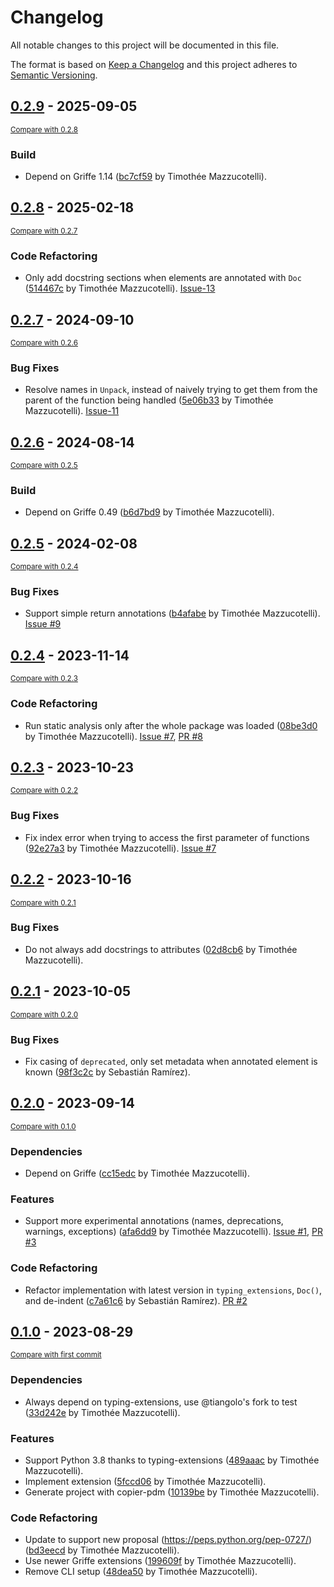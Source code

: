 # Changelog

All notable changes to this project will be documented in this file.

The format is based on [Keep a Changelog](http://keepachangelog.com/en/1.0.0/)
and this project adheres to [Semantic Versioning](http://semver.org/spec/v2.0.0.html).

<!-- insertion marker -->
## [0.2.9](https://github.com/mkdocstrings/griffe-typingdoc/releases/tag/0.2.9) - 2025-09-05

<small>[Compare with 0.2.8](https://github.com/mkdocstrings/griffe-typingdoc/compare/0.2.8...0.2.9)</small>

### Build

- Depend on Griffe 1.14 ([bc7cf59](https://github.com/mkdocstrings/griffe-typingdoc/commit/bc7cf59666f090c1735529083cb048a3158c5051) by Timothée Mazzucotelli).

## [0.2.8](https://github.com/mkdocstrings/griffe-typingdoc/releases/tag/0.2.8) - 2025-02-18

<small>[Compare with 0.2.7](https://github.com/mkdocstrings/griffe-typingdoc/compare/0.2.7...0.2.8)</small>

### Code Refactoring

- Only add docstring sections when elements are annotated with `Doc` ([514467c](https://github.com/mkdocstrings/griffe-typingdoc/commit/514467c06f4381fca9c5f96a860c8abd87c1827b) by Timothée Mazzucotelli). [Issue-13](https://github.com/mkdocstrings/griffe-typingdoc/issues/13)

## [0.2.7](https://github.com/mkdocstrings/griffe-typingdoc/releases/tag/0.2.7) - 2024-09-10

<small>[Compare with 0.2.6](https://github.com/mkdocstrings/griffe-typingdoc/compare/0.2.6...0.2.7)</small>

### Bug Fixes

- Resolve names in `Unpack`, instead of naively trying to get them from the parent of the function being handled ([5e06b33](https://github.com/mkdocstrings/griffe-typingdoc/commit/5e06b33651f43b292059d27d3b232e2646a409d5) by Timothée Mazzucotelli). [Issue-11](https://github.com/mkdocstrings/griffe-typingdoc/issues/11)

## [0.2.6](https://github.com/mkdocstrings/griffe-typingdoc/releases/tag/0.2.6) - 2024-08-14

<small>[Compare with 0.2.5](https://github.com/mkdocstrings/griffe-typingdoc/compare/0.2.5...0.2.6)</small>

### Build

- Depend on Griffe 0.49 ([b6d7bd9](https://github.com/mkdocstrings/griffe-typingdoc/commit/b6d7bd9ce462a8dbd067464b3d14a9dd25865957) by Timothée Mazzucotelli).

## [0.2.5](https://github.com/mkdocstrings/griffe-typingdoc/releases/tag/0.2.5) - 2024-02-08

<small>[Compare with 0.2.4](https://github.com/mkdocstrings/griffe-typingdoc/compare/0.2.4...0.2.5)</small>

### Bug Fixes

- Support simple return annotations ([b4afabe](https://github.com/mkdocstrings/griffe-typingdoc/commit/b4afabed86e8b7c1905cbf672ab261be0d895e40) by Timothée Mazzucotelli). [Issue #9](https://github.com/mkdocstrings/griffe-typingdoc/issues/9)

## [0.2.4](https://github.com/mkdocstrings/griffe-typingdoc/releases/tag/0.2.4) - 2023-11-14

<small>[Compare with 0.2.3](https://github.com/mkdocstrings/griffe-typingdoc/compare/0.2.3...0.2.4)</small>

### Code Refactoring

- Run static analysis only after the whole package was loaded ([08be3d0](https://github.com/mkdocstrings/griffe-typingdoc/commit/08be3d0e735b03b9ba28b055895dfa2d01778fda) by Timothée Mazzucotelli). [Issue #7](https://github.com/mkdocstrings/griffe-typingdoc/issues/7), [PR #8](https://github.com/mkdocstrings/griffe-typingdoc/pull/8)

## [0.2.3](https://github.com/mkdocstrings/griffe-typingdoc/releases/tag/0.2.3) - 2023-10-23

<small>[Compare with 0.2.2](https://github.com/mkdocstrings/griffe-typingdoc/compare/0.2.2...0.2.3)</small>

### Bug Fixes

- Fix index error when trying to access the first parameter of functions ([92e27a3](https://github.com/mkdocstrings/griffe-typingdoc/commit/92e27a3bc5f81acfdb94c24fcd33e1992e3db503) by Timothée Mazzucotelli). [Issue #7](https://github.com/mkdocstrings/griffe-typingdoc/issues/7)

## [0.2.2](https://github.com/mkdocstrings/griffe-typingdoc/releases/tag/0.2.2) - 2023-10-16

<small>[Compare with 0.2.1](https://github.com/mkdocstrings/griffe-typingdoc/compare/0.2.1...0.2.2)</small>

### Bug Fixes

- Do not always add docstrings to attributes ([02d8cb6](https://github.com/mkdocstrings/griffe-typingdoc/commit/02d8cb6d70edc3869767561e42003b6ef97ac1cd) by Timothée Mazzucotelli).

## [0.2.1](https://github.com/mkdocstrings/griffe-typingdoc/releases/tag/0.2.1) - 2023-10-05

<small>[Compare with 0.2.0](https://github.com/mkdocstrings/griffe-typingdoc/compare/0.2.0...0.2.1)</small>

### Bug Fixes

- Fix casing of `deprecated`, only set metadata when annotated element is known ([98f3c2c](https://github.com/mkdocstrings/griffe-typingdoc/commit/98f3c2c296e946dee0fd30ae533515c1896022e1) by Sebastián Ramírez).

## [0.2.0](https://github.com/mkdocstrings/griffe-typingdoc/releases/tag/0.2.0) - 2023-09-14

<small>[Compare with 0.1.0](https://github.com/mkdocstrings/griffe-typingdoc/compare/0.1.0...0.2.0)</small>

### Dependencies

- Depend on Griffe ([cc15edc](https://github.com/mkdocstrings/griffe-typingdoc/commit/cc15edc3b170e891fa37ff69b58eb9fea7af8fa8) by Timothée Mazzucotelli).

### Features

- Support more experimental annotations (names, deprecations, warnings, exceptions) ([afa6dd9](https://github.com/mkdocstrings/griffe-typingdoc/commit/afa6dd96fe7dc90d16934b1b191484f891f56d92) by Timothée Mazzucotelli). [Issue #1](https://github.com/mkdocstrings/griffe-typingdoc/issues/1), [PR #3](https://github.com/mkdocstrings/griffe-typingdoc/pull/3)

### Code Refactoring

- Refactor implementation with latest version in `typing_extensions`, `Doc()`, and de-indent ([c7a61c6](https://github.com/mkdocstrings/griffe-typingdoc/commit/c7a61c68a39d6dbb4955037cd18f96be214f2d0d) by Sebastián Ramírez). [PR #2](https://github.com/mkdocstrings/griffe-typingdoc/pull/2)

## [0.1.0](https://github.com/mkdocstrings/griffe-typingdoc/releases/tag/0.1.0) - 2023-08-29

<small>[Compare with first commit](https://github.com/mkdocstrings/griffe-typingdoc/compare/10139be2140f73617681a1f7ca2c4514ea9017e5...0.1.0)</small>

### Dependencies

- Always depend on typing-extensions, use @tiangolo's fork to test ([33d242e](https://github.com/mkdocstrings/griffe-typingdoc/commit/33d242e22237fc4652b86d44c7b8655ded661342) by Timothée Mazzucotelli).

### Features

- Support Python 3.8 thanks to typing-extensions ([489aaac](https://github.com/mkdocstrings/griffe-typingdoc/commit/489aaacd8e2cea3c57dd6c2ce7f9635e4489e8b4) by Timothée Mazzucotelli).
- Implement extension ([5fccd06](https://github.com/mkdocstrings/griffe-typingdoc/commit/5fccd065f6717e195bd7fbc7c4f487ae6bd413b1) by Timothée Mazzucotelli).
- Generate project with copier-pdm ([10139be](https://github.com/mkdocstrings/griffe-typingdoc/commit/10139be2140f73617681a1f7ca2c4514ea9017e5) by Timothée Mazzucotelli).

### Code Refactoring

- Update to support new proposal (https://peps.python.org/pep-0727/) ([bd3eecd](https://github.com/mkdocstrings/griffe-typingdoc/commit/bd3eecdc96755dc4fa50a1cd5049e8366ab2ba72) by Timothée Mazzucotelli).
- Use newer Griffe extensions ([199609f](https://github.com/mkdocstrings/griffe-typingdoc/commit/199609f053c04b8d0c21e7026c5f2eb1ad268ead) by Timothée Mazzucotelli).
- Remove CLI setup ([48dea50](https://github.com/mkdocstrings/griffe-typingdoc/commit/48dea500a5543f389816eee5ef6e98f5541d090d) by Timothée Mazzucotelli).

